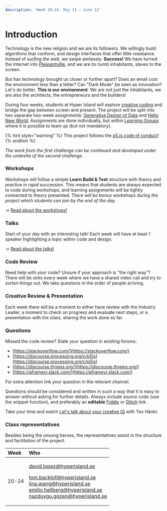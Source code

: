 ```yaml
---
description: 'Week 20-24, May 11 — June 12'
---
```


# Introduction

Technology is the new religion and we are its followers. We willingly build algorithms that conform, and design interfaces that offer little resistance. Instead of _surfing the web_, we swipe aimlessly. **Success!** We have turned the Internet into [Pleasantville](https://www.youtube.com/watch?v=v9EHRObUQqY), and we are its numb inhabitants, slaves to the screen.

But has technology brought us closer or further apart? Does an email cost the environment less than a letter? Can "Dark Mode" be seen as innovation? Let's do better. **This is our environment**. We are not just the inhabitants, we are also the architects, the entrepreneurs and the builders!

During four weeks, students at Hyper Island will explore [creative coding](https://www.arts.ac.uk/study-at-ual/short-courses/stories/how-to-start-creative-coding) and bridge the gap between screen and present. The project will be split into two separate two-week assignments: [Generative Design of Data](brief/generative-design-of-data.md) and [Hello New World](brief/hello-new-world.md). Assignments are done individually, but within [Learning Groups](info/learning-groups.md) where it is possible to team up \(but not mandatory\).

{% hint style="warning" %}
This project follows the [p5.js code of conduct](https://github.com/processing/p5.js/blob/master/CODE_OF_CONDUCT.md)!
{% endhint %}

_The work from the first challenge can be continued and developed under the umbrella of the second challenge._

### Workshops

Workshops will follow a simple **Learn Build & Test** structure with theory and practice in rapid succession. This means that students are always expected to code during workshops, and learning assignments will be tightly connected to theory presented. _There will be bonus workshops during the project which students can join by the end of the day._

→ [Read about the workshops!](info/workshops.md)

### Talks

Start of your day with an interesting talk! Each week will have at least 1 speaker highlighting a topic within code and design.

→ [Read about the talks!](info/talks.md)

### Code Review

Need help with your code? Unsure if your approach is "the right way"? There will be slots every week where we have a shared video call and try to sorten things out. We take questions in the order of people arriving.

### Creative Review & Presentation

Each week there will be a moment to either have review with the Industry Leader, a moment to check on progress and evaluate next steps, or a presentation with the class, sharing the work done so far.

### Questions

Missed the code review? State your question in existing forums:

* [https://stackoverflow.com/](https://stackoverflow.com/)
* [https://discourse.processing.org/c/p5js](https://discourse.processing.org/c/p5js)
* [https://discourse.threejs.org/](https://discourse.threejs.org/)
* [https://aframevr.slack.com/](https://aframevr.slack.com/)

For extra attention link your question in the relevant channel.

Questions should be considered and written in such a way that it is easy to answer without asking for further details. Always include source code \(use the snippet function\), and preferably an **editable** [Fiddle](https://jsfiddle.net/) or [Glitch](http://glitch.com/) link.

Take your time and watch [Let's talk about your creative IQ](https://www.youtube.com/watch?v=GdsAcNKD9i0&list=PLfJZEI22FEjSXWzbxRfaueY71jiPuFH4V&index=96) with Teo Härén.

### Class representatives

Besides being the unsung heroes, the representatives assist in the structure and facilitation of the project.

<table>
  <thead>
    <tr>
      <th style="text-align:left">Week</th>
      <th style="text-align:left">Who</th>
    </tr>
  </thead>
  <tbody>
    <tr>
      <td style="text-align:left">20-24</td>
      <td style="text-align:left">
        <p><a href="mailto:david.lopez@hyperisland.se">david.lopez@hyperisland.se</a>
        </p>
        <p><a href="mailto:tom.backlof@hyperisland.se">tom.backlof@hyperisland.se</a>
          <br
          /><a href="mailto:lina.wang@hyperisland.se">lina.wang@hyperisland.se</a>
          <br
          /><a href="mailto:emilio.hellberg@hyperisland.se">emilio.hellberg@hyperisland.se</a>
          <br
          /><a href="mailto:nazduygu_gozen@hyperisland.se">nazduygu.gozen@hyperisland.se</a>
        </p>
      </td>
    </tr>
  </tbody>
</table>